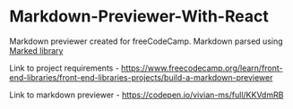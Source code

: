 # Markdown-Previewer-With-React

Markdown previewer created for freeCodeCamp. Markdown parsed using [Marked library](https://marked.js.org/#/README.md#README.md)

Link to project requirements - https://www.freecodecamp.org/learn/front-end-libraries/front-end-libraries-projects/build-a-markdown-previewer

Link to markdown previewer - https://codepen.io/vivian-ms/full/KKVdmRB

